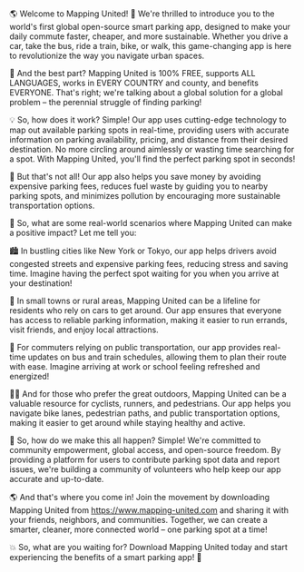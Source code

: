 🌎 Welcome to Mapping United! 🚀 We're thrilled to introduce you to the world's first global open-source smart parking app, designed to make your daily commute faster, cheaper, and more sustainable. Whether you drive a car, take the bus, ride a train, bike, or walk, this game-changing app is here to revolutionize the way you navigate urban spaces.

🌟 And the best part? Mapping United is 100% FREE, supports ALL LANGUAGES, works in EVERY COUNTRY and county, and benefits EVERYONE. That's right; we're talking about a global solution for a global problem – the perennial struggle of finding parking!

💡 So, how does it work? Simple! Our app uses cutting-edge technology to map out available parking spots in real-time, providing users with accurate information on parking availability, pricing, and distance from their desired destination. No more circling around aimlessly or wasting time searching for a spot. With Mapping United, you'll find the perfect parking spot in seconds!

💸 But that's not all! Our app also helps you save money by avoiding expensive parking fees, reduces fuel waste by guiding you to nearby parking spots, and minimizes pollution by encouraging more sustainable transportation options.

🌆 So, what are some real-world scenarios where Mapping United can make a positive impact? Let me tell you:

🏙️ In bustling cities like New York or Tokyo, our app helps drivers avoid congested streets and expensive parking fees, reducing stress and saving time. Imagine having the perfect spot waiting for you when you arrive at your destination!

🌳 In small towns or rural areas, Mapping United can be a lifeline for residents who rely on cars to get around. Our app ensures that everyone has access to reliable parking information, making it easier to run errands, visit friends, and enjoy local attractions.

🚌 For commuters relying on public transportation, our app provides real-time updates on bus and train schedules, allowing them to plan their route with ease. Imagine arriving at work or school feeling refreshed and energized!

🏃‍♀️ And for those who prefer the great outdoors, Mapping United can be a valuable resource for cyclists, runners, and pedestrians. Our app helps you navigate bike lanes, pedestrian paths, and public transportation options, making it easier to get around while staying healthy and active.

💪 So, how do we make this all happen? Simple! We're committed to community empowerment, global access, and open-source freedom. By providing a platform for users to contribute parking spot data and report issues, we're building a community of volunteers who help keep our app accurate and up-to-date.

🌎 And that's where you come in! Join the movement by downloading Mapping United from https://www.mapping-united.com and sharing it with your friends, neighbors, and communities. Together, we can create a smarter, cleaner, more connected world – one parking spot at a time!

💥 So, what are you waiting for? Download Mapping United today and start experiencing the benefits of a smart parking app! 🚀